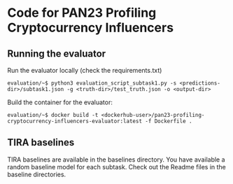 # Code for PAN23 Profiling Cryptocurrency Influencers
## Running the evaluator

Run the evaluator locally (check the requirements.txt)

	evaluation/~$ python3 evaluation_script_subtask1.py -s <predictions-dir>/subtask1.json -g <truth-dir>/test_truth.json -o <output-dir>

<!-- Run command for tira: 
	python3 evaluation_script_subtask1.py -s $inputRun/predictions.json -g $inputDataset/test_truth.json -o ${outputDir}
-->

Build the container for the evaluator:

    evaluation/~$ docker build -t <dockerhub-user>/pan23-profiling-cryptocurrency-influencers-evaluator:latest -f Dockerfile .


## TIRA baselines

TIRA baselines are available in the baselines directory. You have available a random baseline model for each subtask. Check out the Readme files in the baseline directories.

